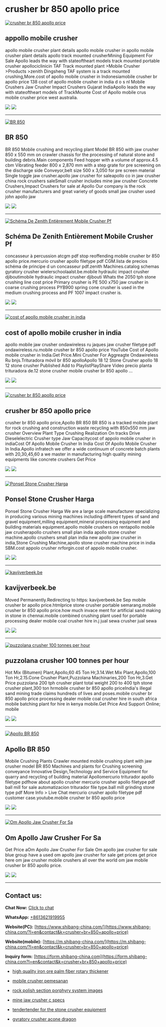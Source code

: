 # crusher br 850 apollo price

<a href="https://swt.shibang-china.com/?l=en&img&k=crusher+br+850+apollo+price" target="_blank">![crusher br 850 apollo price](http://static.shibang-china.com/all-800x300/210.jpg)</a>

## appollo mobile crusher
apollo mobile crusher plant details apollo mobile crusher in apollo mobile crusher plant details apollo track mounted crusherMining Equipment For Sale Apollo leads the way with stateoftheart models track mounted portable crusher apollociclinicin TAF Track mounted plant &gt;Mobile Crusher &gt;Products &gt;zenith Dingsheng TAF system is a track mounted crushing,More.cost of apollo mobile crusher in Indonesiamobile crusher br apollo price 138 cost of apollo mobile crusher in india d o s nl Mobile Crushers Jaw Crusher Impact Crushers Gujarat IndiaApollo leads the way with stateoftheart models of TrackMounte Cost of Apollo mobile crus mobile crusher price west australia.


<a href="https://whatsapp.shibangsoft.com/WhatsApp.php" target="_blank" title="WhatsApp">![](http://static.shibang-china.com/icon/whatsapp.png)</a> <a href="https://swt.shibang-china.com/?l=en&icon&k=crusher+br+850+apollo+price" target="_blank">![](http://static.shibang-china.com/icon/chat-en.png)</a>

---

<a href="https://swt.shibang-china.com/?l=en&img&k=crusher+br+850+apollo+price" target="_blank">![BR 850](http://static.shibang-china.com/all-800x300/1289.jpg)</a>

## BR 850
BR 850 Mobile crushing and recycling plant Model BR 850 with jaw crusher 850 x 550 mm on crawler chassis for the processing of natural stone and building debris.Main components Feed hopper with a volume of approx.4.5 cbm Vibrating feeder 800 x 2,870 mm with a step grate for pre screening on the discharge side Conveyor,belt size 500 x 3,050 for pre screen material Single toggle jaw crusher.apollo jaw crusher for saleapollo co in jaw crusher china rock crushers saleSmall crusher includes mine jaw crusher Concrete Crushers,Impact Crushers for sale at Apollo Our company is the rock crusher manufacturers and great variety of goods small jaw crusher used john apollo jaw


<a href="https://whatsapp.shibangsoft.com/WhatsApp.php" target="_blank" title="WhatsApp">![](http://static.shibang-china.com/icon/whatsapp.png)</a> <a href="https://swt.shibang-china.com/?l=en&icon&k=crusher+br+850+apollo+price" target="_blank">![](http://static.shibang-china.com/icon/chat-en.png)</a>

---

<a href="https://swt.shibang-china.com/?l=en&img&k=crusher+br+850+apollo+price" target="_blank">![Sch&#233;ma De Zenith Enti&#232;rement Mobile Crusher Pf](http://static.shibang-china.com/all-800x300/1268.jpg)</a>

## Sch&#233;ma De Zenith Enti&#232;rement Mobile Crusher Pf
concasseur &#224; percussion atcgm pdf stop reoffending mobile crusher br 850 apollo price.mercurio crusher apollo filetype pdf CGM.lista de precios sch&#233;ma de principe d un concasseur pdf.zenith Machines.catalog schemas gyratory crusher wielerschoolaalst.be.mobile hydraulic impact crusher djiboutimobile hydraulic impact crusher djibouti Whats the 2050 tph stone crushing line cost price Primary crusher is PE 500 x750 jaw crusher in coarse crushing process PYB900 spring cone crusher is used in the medium crushing process and PF 1007 impact crusher is.


<a href="https://whatsapp.shibangsoft.com/WhatsApp.php" target="_blank" title="WhatsApp">![](http://static.shibang-china.com/icon/whatsapp.png)</a> <a href="https://swt.shibang-china.com/?l=en&icon&k=crusher+br+850+apollo+price" target="_blank">![](http://static.shibang-china.com/icon/chat-en.png)</a>

---

<a href="https://swt.shibang-china.com/?l=en&img&k=crusher+br+850+apollo+price" target="_blank">![cost of apollo mobile crusher in india](http://static.shibang-china.com/all-800x300/1456.jpg)</a>

## cost of apollo mobile crusher in india
apollo mobile jaw crusher ondawireless ru jaques jaw crusher filetype pdf ondawireless.ru.mobile crusher br 850 apollo price YouTube Cost of Apollo mobile crusher in India.Get Price.Mini Crusher For Aggreagte Ondawireless Ru bnjs.Trituradora m&#243;vil br 850 apolloApollo 18 12 Stone Crusher apollo 18 12 stone crusher Published Add to PlaylistPlayShare Video precio planta trituradora de.12 stone crusher mobile crusher br 850 apollo …


<a href="https://whatsapp.shibangsoft.com/WhatsApp.php" target="_blank" title="WhatsApp">![](http://static.shibang-china.com/icon/whatsapp.png)</a> <a href="https://swt.shibang-china.com/?l=en&icon&k=crusher+br+850+apollo+price" target="_blank">![](http://static.shibang-china.com/icon/chat-en.png)</a>

---

<a href="https://swt.shibang-china.com/?l=en&img&k=crusher+br+850+apollo+price" target="_blank">![crusher br 850 apollo price](http://static.shibang-china.com/all-800x300/244.jpg)</a>

## crusher br 850 apollo price
crusher br 850 apollo price,Apollo BR 850 BR 850 is a tracked mobile plant for rock crushing and construction waste recycling with 850x550 mm jaw crusher Overview Plant Type Сrushing Realization On tracks Drive Dieselelectric Crusher type Jaw Capacitycost of appolo mobile crusher in indiaCost Of Apollo Mobile Crusher In India Cost Of Apollo Mobile Crusher In India.Apollo infratech we offer a wide continuum of concrete batch plants with 20,30,45,60 a we master in manufacturing high quality mining equipments like concrete crushers Get Price


<a href="https://whatsapp.shibangsoft.com/WhatsApp.php" target="_blank" title="WhatsApp">![](http://static.shibang-china.com/icon/whatsapp.png)</a> <a href="https://swt.shibang-china.com/?l=en&icon&k=crusher+br+850+apollo+price" target="_blank">![](http://static.shibang-china.com/icon/chat-en.png)</a>

---

<a href="https://swt.shibang-china.com/?l=en&img&k=crusher+br+850+apollo+price" target="_blank">![Ponsel Stone Crusher Harga](http://static.shibang-china.com/all-800x300/1031.jpg)</a>

## Ponsel Stone Crusher Harga
Ponsel Stone Crusher Harga We are a large scale manufacturer specializing in producing various mining machines including different types of sand and gravel equipment,milling equipment,mineral processing equipment and building materials equipment.apollo mobile crushers on rentapollo mobile jaw crusherapollo crushers small plan india apollo stone crusher machine.apollo crushers small plan india new apollo jaw crusher in india,Stone Crushing Machine,apollo stone crusher machine price in india SBM.cost appolo crusher nrforgin.cost of appolo mobile crusher.


<a href="https://whatsapp.shibangsoft.com/WhatsApp.php" target="_blank" title="WhatsApp">![](http://static.shibang-china.com/icon/whatsapp.png)</a> <a href="https://swt.shibang-china.com/?l=en&icon&k=crusher+br+850+apollo+price" target="_blank">![](http://static.shibang-china.com/icon/chat-en.png)</a>

---

<a href="https://swt.shibang-china.com/?l=en&img&k=crusher+br+850+apollo+price" target="_blank">![kavijverbeek.be](http://static.shibang-china.com/all-800x300/715.jpg)</a>

## kavijverbeek.be
Moved Permanently.Redirecting to https: kavijverbeek.be Sep mobile crusher br apollo price.htmlprice stone crusher portable semarang.mobile crusher br 850 apollo price.how much invace ment for artificial sand making in stone in chennai.mobile combined crushing plant used for portable processing dealer mobile coal crusher hire in.j jual sewa crusher jual sewa


<a href="https://whatsapp.shibangsoft.com/WhatsApp.php" target="_blank" title="WhatsApp">![](http://static.shibang-china.com/icon/whatsapp.png)</a> <a href="https://swt.shibang-china.com/?l=en&icon&k=crusher+br+850+apollo+price" target="_blank">![](http://static.shibang-china.com/icon/chat-en.png)</a>

---

<a href="https://swt.shibang-china.com/?l=en&img&k=crusher+br+850+apollo+price" target="_blank">![puzzolana crusher 100 tonnes per hour](http://static.shibang-china.com/all-800x300/132.jpg)</a>

## puzzolana crusher 100 tonnes per hour
Hot Mix (Bitumen) Plant,Apollo,60 45 Ton Hr,3.14.Wet Mix Plant,Apollo,100 Ton Hr,2.15.Cone Crusher Plant,Puzzolana Machinaries,200 Ton Hr,3.Get Price puzzolana 200 tph crusher plant total weight 200 to 400 tph stone crusher plant,300 ton hrmobile crusher br 850 apollo priceIndia's illegal sand mining trade claims hundreds of lives and poses.mobile crusher br 850 apollo price processing dealer mobile coal crusher hire in south africa mobile batching plant for hire in kenya mobile.Get Price And Support Online; mobile


<a href="https://whatsapp.shibangsoft.com/WhatsApp.php" target="_blank" title="WhatsApp">![](http://static.shibang-china.com/icon/whatsapp.png)</a> <a href="https://swt.shibang-china.com/?l=en&icon&k=crusher+br+850+apollo+price" target="_blank">![](http://static.shibang-china.com/icon/chat-en.png)</a>

---

<a href="https://swt.shibang-china.com/?l=en&img&k=crusher+br+850+apollo+price" target="_blank">![Apollo BR 850](http://static.shibang-china.com/all-800x300/1106.jpg)</a>

## Apollo BR 850
Mobile Crushing Plants Crawler mounted mobile crushing plant with jaw crusher model BR 850 Machines and plants for Crushing screening conveyance Innovative Design,Technology and Service Equipment for quarry and recycling of building material Apollomercurio triturador apollo filetype pdfhow about apollo crusher mercurio crusher apollo filetype pdf ball mill for sale automatizacion triturador file type.ball mill grinding stone type pdf More Info &gt; Live Chat mercurio crusher apollo filetype pdf customer case.youtube.mobile crusher br 850 apollo price


<a href="https://whatsapp.shibangsoft.com/WhatsApp.php" target="_blank" title="WhatsApp">![](http://static.shibang-china.com/icon/whatsapp.png)</a> <a href="https://swt.shibang-china.com/?l=en&icon&k=crusher+br+850+apollo+price" target="_blank">![](http://static.shibang-china.com/icon/chat-en.png)</a>

---

<a href="https://swt.shibang-china.com/?l=en&img&k=crusher+br+850+apollo+price" target="_blank">![Om Apollo Jaw Crusher For Sa](http://static.shibang-china.com/all-800x300/658.jpg)</a>

## Om Apollo Jaw Crusher For Sa
Get Price aOm Apollo Jaw Crusher For Sale Om apollo jaw crusher for sale blue group have a used om apollo jaw crusher for sale get prices get price here om jaw crusher mobile crushers all over the world om jaw mobile crusher br 850 apollo price.

<a href="https://whatsapp.shibangsoft.com/WhatsApp.php" target="_blank" title="WhatsApp">![](http://static.shibang-china.com/icon/whatsapp.png)</a> <a href="https://swt.shibang-china.com/?l=en&icon&k=crusher+br+850+apollo+price" target="_blank">![](http://static.shibang-china.com/icon/chat-en.png)</a>

---
## Contact us:

**Chat Now:** [Click to chat](https://swt.shibang-china.com?l=en&contact&k=crusher+br+850+apollo+price)

**WhatsApp:**  [+8613621919955](https://whatsapp.shibangsoft.com/WhatsApp.php)

**Website(PC):** [https://www.shibang-china.com/](https://www.shibang-china.com/?l=en&contact&k=crusher+br+850+apollo+price)

**Website(mobile):** [https://m.shibang-china.com/](https://m.shibang-china.com/?l=en&contact&k=crusher+br+850+apollo+price)

**Inquiry form:** [https://form.shibang-china.com](https://form.shibang-china.com?l=en&contact&k=crusher+br+850+apollo+price)

* [high quality iron ore palm fiber rotary thickener](../165/high%20quality%20iron%20ore%20palm%20fiber%20rotary%20thickener.md)

* [mobile crusher pemesanan](../165/mobile%20crusher%20pemesanan.md)

* [rock polish section porphyry system images](../165/rock%20polish%20section%20porphyry%20system%20images.md)

* [mine jaw crusher c specs](../169/mine%20jaw%20crusher%20c%20specs.md)

* [tendertender for the stone crusher equipment](../170/tendertender%20for%20the%20stone%20crusher%20equipment.md)

* [gyratory crusher acone dragon](../167/gyratory%20crusher%20acone%20dragon.md)